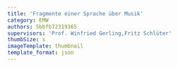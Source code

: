 ```yaml
---
title: 'Fragmente einer Sprache über Musik'
category: EMW
authors: 5bbfb72319365
supervisors: 'Prof. Winfried Gerling,Fritz Schlüter'
thumbSize: s
imageTemplate: thumbnail
template_format: json
---
```



